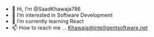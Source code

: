 - 👋 Hi, I’m @SaadKhawaja786
- 👀 I’m interested in Software Development
- 🌱 I’m currently learning React
- 📫 How to reach me ... Khawaja@intelligentsoftware.net

<!---
SaadKhawaja786/SaadKhawaja786 is a ✨ special ✨ repository because its `README.md` (this file) appears on your GitHub profile.
You can click the Preview link to take a look at your changes.
--->

